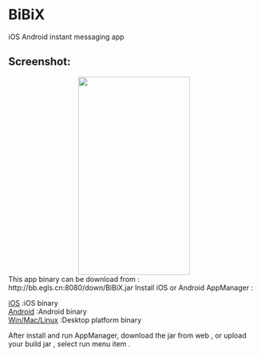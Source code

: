# BiBiX
iOS Android instant messaging app


## Screenshot:

  <div align=center><img width="224" height="398" src="https://github.com/digitalgust/miniJVM/blob/master/screenshot/demo.gif?raw=true"/></div>
   This app binary can be download from : http://bb.egls.cn:8080/down/BiBiX.jar    
   Install iOS or Android AppManager :    

   [iOS](https://github.com/digitalgust/miniJVM/tree/master/binary/ios) :iOS binary    
   [Android](https://github.com/digitalgust/miniJVM/tree/master/binary/android) :Android binary    
   [Win/Mac/Linux](https://github.com/digitalgust/miniJVM/tree/master/binary) :Desktop platform binary     

   After install and run AppManager,  download the jar from web , or upload your build jar , select run menu item .    

